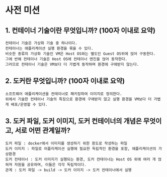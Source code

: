 사전 미션
========================

## 1. 컨테이너 기술이란 무엇입니까? (100자 이내로 요약)
    컨테이너 기술은 가상화 기술 중 하나이다. 
    컨테이너는 애플리케이션 실행 환경을 묶을 수 있다.
    비슷한 종류의 가상화 기술인 VM은 Host OS와는 별도인 Guest OS위에 얹어 구동한다.
    그에 반해 컨테이너 기술은 Host OS에 컨테이너 엔진을 얹어 동작한다.
    그러므로 컨테이너 기술은 VM보다 더 가볍게 동작하며 환경에 구애받지 않는다.
    

## 2. 도커란 무엇입니까? (100자 이내로 요약)
    소프트웨어 애플리케이션을 컨테이너로 패키징하여 이미지로 정의한다. 
    위에서 기술한 컨테이너 기술의 특징으로 환경에 구애받지 않고 실행 환경을 VM보다 더 가볍게 배포/운영할 수 있다. 

## 3. 도커 파일, 도커 이미지, 도커 컨테이너의 개념은 무엇이고, 서로 어떤 관계일까?
    도커 파일 : docker에서 이미지를 생성하기 위한 용도로 작성하는 파일
    도커 이미지 : 파일로 어플리케이션 실행에 필요한 독립적인 환경을 포함, 애플리케이션의 가상환경
    도커 컨테이너 : 도커 이미지가 실행되는 환경, 도커 컨테이너는 Host OS 위에 여러 개 얹혀져 자원을 공유하며, 이들은 각각 독립적이다.
    관계 : 도커 파일 -> build -> 도커 이미지 -> 도커 컨테이너에서 실행